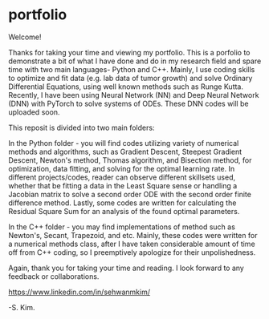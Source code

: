 # portfolio

Welcome!

Thanks for taking your time and viewing my portfolio. This is a porfolio to demonstrate a bit of
what I have done and do in my research field and spare time with two main languages- Python and C++.
Mainly, I use coding skills to optimize and fit data (e.g. lab data of tumor growth)
and solve Ordinary Differential Equations, using well known methods such as Runge Kutta. 
Recently, I have been using Neural Network (NN) and Deep Neural Network (DNN) with PyTorch to solve systems of ODEs. 
These DNN codes will be uploaded soon.

This reposit is divided into two main folders:

In the Python folder -  you will find codes utilizing variety of numerical methods and algorithms, such as 
Gradient Descent, Steepest Gradient Descent, Newton's method, Thomas algorithm, and Bisection method, 
for optimization, data fitting, and solving for the optimal learning rate. In different projects/codes,
reader can observe different skillsets used, whether that be fitting a data in the Least Square sense or
handling a Jacobian matrix to solve a second order ODE with the second order finite difference method. Lastly,
some codes are written for calculating the Residual Square Sum for an analysis of the found optimal parameters.

In the C++ folder - you may find implementations of method such as Newton's, Secant, Trapezoid, and etc. Mainly,
these codes were written for a numerical methods class, after I have taken considerable amount of time off from C++ coding, so I preemptively apologize for their unpolishedness. 

Again, thank you for taking your time and reading. I look forward to any feedback or collaborations.

https://www.linkedin.com/in/sehwanmkim/

-S. Kim.

